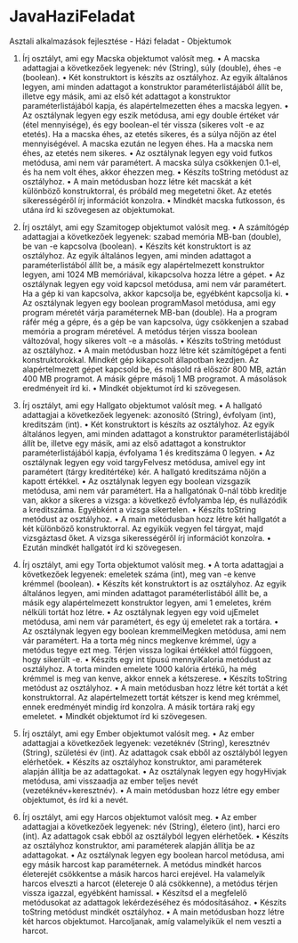 # JavaHaziFeladat
Asztali alkalmazások fejlesztése - Házi feladat - Objektumok


1. Írj osztályt, ami egy Macska objektumot valósít meg. 
	• A macska adattagjai a következőek legyenek: név (String), súly (double), éhes -e (boolean).
  • Két konstruktort is készíts az osztályhoz. Az egyik általános legyen, ami minden adattagot a konstruktor
   		paraméterlistájából állít be, illetve egy másik, ami az első két adattagot a konstruktor
    	paraméterlistájából kapja, és alapértelmezetten éhes a macska legyen.
  • Az osztálynak legyen egy eszik metódusa, ami egy double értéket vár (étel mennyisége), és egy
			boolean-el tér vissza (sikeres volt -e az etetés). Ha a macska éhes, az etetés sikeres, és a súlya nőjön az
			étel mennyiségével. A macska ezután ne legyen éhes. Ha a macska nem éhes, az etetés nem sikeres.
  • Az osztálynak legyen egy void futkos metódusa, ami nem vár paramétert. A macska súlya csökkenjen
  	 0.1-el, és ha nem volt éhes, akkor éhezzen meg.
  • Készíts toString metódust az osztályhoz.
  • A main metódusban hozz létre két macskát a két különböző konstruktorral, és próbáld meg megetetni
  	 őket. Az etetés sikerességéről írj információt konzolra.
  • Mindkét macska futkosson, és utána írd ki szövegesen az objektumokat.
  
2. Írj osztályt, ami egy Szamitogep objektumot valósít meg.
  • A számítógép adattagjai a következőek legyenek: szabad memória MB-ban (double), be van -e
  kapcsolva (boolean).
  • Készíts két konstruktort is az osztályhoz. Az egyik általános legyen, ami minden adattagot a
  paraméterlistából állít be, a másik egy alapértelmezett konstruktor legyen, ami 1024 MB memóriával,
  kikapcsolva hozza létre a gépet.
  • Az osztálynak legyen egy void kapcsol metódusa, ami nem vár paramétert. Ha a gép ki van kapcsolva,
  akkor kapcsolja be, egyébként kapcsolja ki.
  • Az osztálynak legyen egy boolean programMasol metódusa, ami egy program méretét várja
  paraméternek MB-ban (double). Ha a program ráfér még a gépre, és a gép be van kapcsolva, úgy
  csökkenjen a szabad memória a program méretével. A metódus térjen vissza boolean változóval, hogy
  sikeres volt -e a másolás.
  • Készíts toString metódust az osztályhoz.
  • A main metódusban hozz létre két számítógépet a fenti konstruktorokkal. Mindkét gép kikapcsolt
  állapotban kezdjen. Az alapértelmezett gépet kapcsold be, és másold rá először 800 MB, aztán 400 MB
  programot. A másik gépre másolj 1 MB programot. A másolások eredményeit írd ki.
  • Mindkét objektumot írd ki szövegesen.
  
3. Írj osztályt, ami egy Hallgato objektumot valósít meg.
  • A hallgató adattagjai a következőek legyenek: azonosító (String), évfolyam (int), kreditszám (int).
  • Két konstruktort is készíts az osztályhoz. Az egyik általános legyen, ami minden adattagot a konstruktor
  paraméterlistájából állít be, illetve egy másik, ami az első adattagot a konstruktor paraméterlistájából
  kapja, évfolyama 1 és kreditszáma 0 legyen.
  • Az osztálynak legyen egy void targyFelvesz metódusa, amivel egy int paramétert (tárgy kreditértéke)
  kér. A hallgató kreditszáma nőjön a kapott értékkel.
  • Az osztálynak legyen egy boolean vizsgazik metódusa, ami nem vár paramétert. Ha a hallgatónak 0-nál
  több kreditje van, akkor a sikeres a vizsga: a következő évfolyamba lép, és nullázódik a kreditszáma.
  Egyébként a vizsga sikertelen.
  • Készíts toString metódust az osztályhoz.
  • A main metódusban hozz létre két hallgatót a két különböző konstruktorral. Az egyikük vegyen fel
  tárgyat, majd vizsgáztasd őket. A vizsga sikerességéről írj információt konzolra.
  • Ezután mindkét hallgatót írd ki szövegesen.

4. Írj osztályt, ami egy Torta objektumot valósít meg.
  • A torta adattagjai a következőek legyenek: emeletek száma (int), meg van -e kenve krémmel
  (boolean).
  • Készíts két konstruktort is az osztályhoz. Az egyik általános legyen, ami minden adattagot
  paraméterlistából állít be, a másik egy alapértelmezett konstruktor legyen, ami 1 emeletes, krém
  nélküli tortát hoz létre.
  • Az osztálynak legyen egy void ujEmelet metódusa, ami nem vár paramétert, és egy új emeletet rak a
  tortára.
  • Az osztálynak legyen egy boolean kremmelMegken metódusa, ami nem vár paramétert. Ha a torta
  még nincs megkenve krémmel, úgy a metódus tegye ezt meg. Térjen vissza logikai értékkel attól
  függoen, hogy sikerült -e.
  • Készíts egy int típusú mennyiKaloria metódust az osztályhoz. A torta minden emelete 1000 kalória
  értékű, ha még krémmel is meg van kenve, akkor ennek a kétszerese.
  • Készíts toString metódust az osztályhoz.
  • A main metódusban hozz létre két tortát a két konstruktorral. Az alapértelmezett tortát kétszer is
  kend meg krémmel, ennek eredményét mindig írd konzolra. A másik tortára rakj egy emeletet.
  • Mindkét objektumot írd ki szövegesen.
  
5. Írj osztályt, ami egy Ember objektumot valósít meg.
  • Az ember adattagjai a következőek legyenek: vezetéknév (String), keresztnév (String), születési év
  (int). Az adattagok csak ebből az osztályból legyen elérhetőek.
  • Készíts az osztályhoz konstruktor, ami paraméterek alapján állítja be az adattagokat.
  • Az osztálynak legyen egy hogyHivjak metódusa, ami visszaadja az ember teljes nevét
  (vezetéknév+keresztnév).
  • A main metódusban hozz létre egy ember objektumot, és írd ki a nevét.
  6. Írj osztályt, ami egy Harcos objektumot valósít meg.
  • Az ember adattagjai a következőek legyenek: név (String), életero (int), harci ero (int). Az adattagok
  csak ebből az osztályból legyen elérhetőek.
  • Készíts az osztályhoz konstruktor, ami paraméterek alapján állítja be az adattagokat.
  • Az osztálynak legyen egy boolean harcol metódusa, ami egy másik harcost kap paraméternek. A
  metódus mindkét harcos életerejét csökkentse a másik harcos harci erejével. Ha valamelyik harcos
  elveszti a harcot (életereje 0 alá csökkenne), a metódus térjen vissza igazzal, egyébként hamissal.
  • Készítsd el a megfelelő metódusokat az adattagok lekérdezéséhez és módosításához.
  • Készíts toString metódust mindkét osztályhoz.
  • A main metódusban hozz létre két harcos objektumot. Harcoljanak, amíg valamelyikük el nem veszti a
  harcot.
